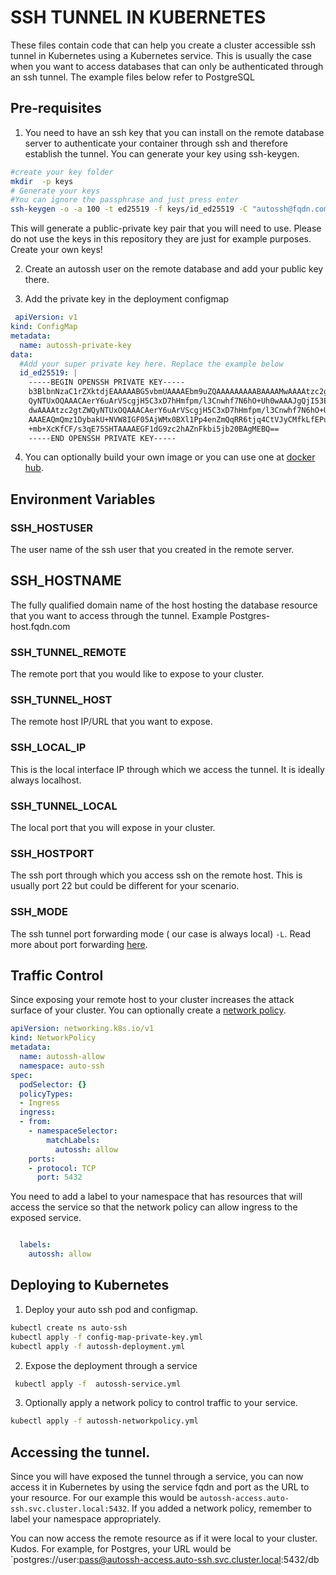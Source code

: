 # SSH TUNNEL IN KUBERNETES

These files contain code that can help you create a cluster accessible ssh tunnel in Kubernetes using a Kubernetes service.  This is usually the case when you want to access databases that can only be authenticated through an ssh tunnel. The example files below refer to PostgreSQL

## Pre-requisites

1. You need to have an ssh key that you can install on the remote database server to authenticate your container through ssh and therefore establish the tunnel. You can generate your key using ssh-keygen.

```bash
#create your key folder
mkdir  -p keys
# Generate your keys
#You can ignore the passphrase and just press enter
ssh-keygen -o -a 100 -t ed25519 -f keys/id_ed25519 -C "autossh@fqdn.com"
```

This will generate a public-private key pair that you will need to use. Please do not use the keys in this repository they are just for example purposes. Create your own keys!

2. Create an autossh user on the remote database and add your public key there.

3. Add the private key in the deployment configmap

```yaml
 apiVersion: v1
kind: ConfigMap
metadata:
  name: autossh-private-key
data:
  #Add your super private key here. Replace the example below
  id_ed25519: |
    -----BEGIN OPENSSH PRIVATE KEY-----
    b3BlbnNzaC1rZXktdjEAAAAABG5vbmUAAAAEbm9uZQAAAAAAAAABAAAAMwAAAAtzc2gtZW
    QyNTUxOQAAACAerY6uArVScgjH5C3xD7hHmfpm/l3Cnwhf7N6hO+Uh0wAAAJgQjI53EIyO
    dwAAAAtzc2gtZWQyNTUxOQAAACAerY6uArVScgjH5C3xD7hHmfpm/l3Cnwhf7N6hO+Uh0w
    AAAEAQmQmz1DybakU+NVW8IGF05AjWMx0BXl1Pp4enZmQqRR6tjq4CtVJyCMfkLfEPuEeZ
    +mb+XcKfCF/s3qE75SHTAAAAEGF1dG9zc2hAZnFkbi5jb20BAgMEBQ==
    -----END OPENSSH PRIVATE KEY-----
```

4. You can optionally build your own image or you can use one at [docker hub](https://hub.docker.com/r/nomulex/autossh).

## Environment Variables

### SSH_HOSTUSER

The user name of the ssh user that you created in the remote server.

## SSH_HOSTNAME

The fully qualified domain name of the host hosting the database resource that you want to access through the tunnel.  Example Postgres-host.fqdn.com

### SSH_TUNNEL_REMOTE

The remote port that you would like to expose to your cluster.

### SSH_TUNNEL_HOST

The remote host IP/URL that you want to expose.

### SSH_LOCAL_IP

This is the local interface IP through which we access the tunnel. It is ideally always localhost.

### SSH_TUNNEL_LOCAL

The local port that you will expose in your cluster.

### SSH_HOSTPORT

The ssh port through which you access ssh on the remote host. This is usually port 22 but could be different for your scenario.

### SSH_MODE

The ssh tunnel port forwarding mode ( our case is always local) `-L`. Read more about port forwarding [here](https://www.ssh.com/academy/ssh/tunneling/example).


## Traffic Control

Since exposing your remote host to your cluster increases the attack surface of your cluster. You can optionally create a [network policy](https://kubernetes.io/docs/concepts/services-networking/network-policies/).

```yaml
apiVersion: networking.k8s.io/v1
kind: NetworkPolicy
metadata:
  name: autossh-allow
  namespace: auto-ssh
spec:
  podSelector: {}
  policyTypes:
  - Ingress
  ingress:
  - from:
    - namespaceSelector:
        matchLabels:
          autossh: allow
    ports:
    - protocol: TCP
      port: 5432

```

You need to add a label to your namespace that has resources that will access the service so that the network policy can allow ingress to the exposed service.

```YAML

  labels:
    autossh: allow
```

## Deploying to Kubernetes

1. Deploy your auto ssh pod and configmap.

```bash
kubectl create ns auto-ssh
kubectl apply -f config-map-private-key.yml
kubectl apply -f autossh-deployment.yml
```

2. Expose the deployment through a service

```bash
 kubectl apply -f  autossh-service.yml
```

3. Optionally apply a network policy to control traffic to your service.

```bash
kubectl apply -f autossh-networkpolicy.yml

```

## Accessing the tunnel.

Since you will have exposed the tunnel through a service, you can now access it in Kubernetes by using the service fqdn and port as the URL to your resource. For our example this would be `autossh-access.auto-ssh.svc.cluster.local:5432`. If you added a network policy, remember to label your namespace appropriately.

You can now access the remote resource as if it were local to your cluster. Kudos. For example, for Postgres, your URL would be `postgres://user:pass@autossh-access.auto-ssh.svc.cluster.local:5432/db
